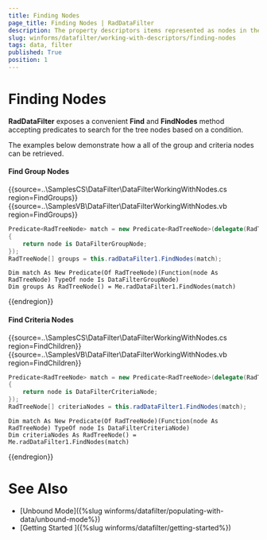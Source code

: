 ```yaml
---
title: Finding Nodes
page_title: Finding Nodes | RadDataFilter
description: The property descriptors items represented as nodes in the control can be populated automatically or be generated by the developer. 
slug: winforms/datafilter/working-with-descriptors/finding-nodes
tags: data, filter
published: True
position: 1
---
```


# Finding Nodes

__RadDataFilter__ exposes a convenient __Find__ and __FindNodes__ method accepting predicates to search for the tree nodes based on a condition.

The examples below demonstrate how a all of the group and criteria nodes can be retrieved.   

#### Find Group Nodes

{{source=..\SamplesCS\DataFilter\DataFilterWorkingWithNodes.cs region=FindGroups}} 
{{source=..\SamplesVB\DataFilter\DataFilterWorkingWithNodes.vb region=FindGroups}}
````C#
Predicate<RadTreeNode> match = new Predicate<RadTreeNode>(delegate(RadTreeNode node)
{
    return node is DataFilterGroupNode;
});
RadTreeNode[] groups = this.radDataFilter1.FindNodes(match);

````
````VB.NET
Dim match As New Predicate(Of RadTreeNode)(Function(node As RadTreeNode) TypeOf node Is DataFilterGroupNode)
Dim groups As RadTreeNode() = Me.radDataFilter1.FindNodes(match)

````



{{endregion}}

#### Find Criteria Nodes

{{source=..\SamplesCS\DataFilter\DataFilterWorkingWithNodes.cs region=FindChildren}} 
{{source=..\SamplesVB\DataFilter\DataFilterWorkingWithNodes.vb region=FindChildren}}
````C#
Predicate<RadTreeNode> match = new Predicate<RadTreeNode>(delegate(RadTreeNode node)
{
    return node is DataFilterCriteriaNode;
});
RadTreeNode[] criteriaNodes = this.radDataFilter1.FindNodes(match);

````
````VB.NET
Dim match As New Predicate(Of RadTreeNode)(Function(node As RadTreeNode) TypeOf node Is DataFilterCriteriaNode)
Dim criteriaNodes As RadTreeNode() = Me.radDataFilter1.FindNodes(match)

````



{{endregion}}

# See Also

* [Unbound Mode]({%slug winforms/datafilter/populating-with-data/unbound-mode%})	
* [Getting Started ]({%slug winforms/datafilter/getting-started%})